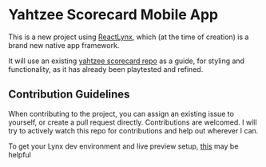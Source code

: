 # Yahtzee Scorecard Mobile App

This is a new project using [ReactLynx](https://lynxjs.org/react/), which (at the time of creation) is a brand new native app framework.

It will use an existing [yahtzee scorecard repo](https://github.com/alexthehaszard/yahtzee-scorecard) as a guide, for styling and functionality, as it has already been playtested and refined.

## Contribution Guidelines

When contributing to the project, you can assign an existing issue to yourself, or create a pull request directly. Contributions are welcomed. I will try to actively watch this repo for contributions and help out wherever I can.

To get your Lynx dev environment and live preview setup, [this](https://lynxjs.org/react/start/quick-start.html#explorer-platform=ios-simulator,ios-simulator-platform=macos-intel) may be helpful
